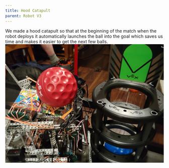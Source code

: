 ```yaml
---
title: Hood Catapult
parent: Robot V3
---
```


We made a hood catapult so that at the beginning of the match when the robot
deploys it automatically launches the ball into the goal which saves us time and
makes it easier to get the next few balls. ![](images/20210404_175214.jpg)
